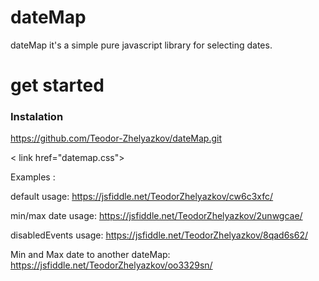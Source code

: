 # dateMap 
dateMap it's a simple pure javascript library for selecting dates.

# get started 

<h3>Instalation</h3>

https://github.com/Teodor-Zhelyazkov/dateMap.git

<script src="datemap.js"></script>
< link href="datemap.css">




Examples : 

  default usage:
    https://jsfiddle.net/TeodorZhelyazkov/cw6c3xfc/
    
  min/max date usage:
    https://jsfiddle.net/TeodorZhelyazkov/2unwgcae/
    
  disabledEvents usage:
    https://jsfiddle.net/TeodorZhelyazkov/8qad6s62/
  
  Min and Max date to another dateMap:
    https://jsfiddle.net/TeodorZhelyazkov/oo3329sn/
